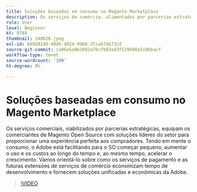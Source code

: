 ```yaml
---
title: Soluções baseadas em consumo no Magento Marketplace
description: Os serviços de comércio, alimentados por parcerias estratégicas, equipam os comerciantes de Magento Open Source com soluções líderes do setor para fornecer uma experiência perfeita para compradores... (as descrições devem ter entre 60 e 160 caracteres)
role: User
level: Beginner
kt: 9788
thumbnail: 340626.jpeg
exl-id: 669d8140-40db-4024-9968-3fca674b73cd
source-git-commit: ca06e5a8b1602a7bcfb83a43f529680a5a96bacf
workflow-type: tm+mt
source-wordcount: '109'
ht-degree: 0%

---
```


# Soluções baseadas em consumo no Magento Marketplace

Os serviços comerciais, viabilizados por parcerias estratégicas, equipam os comerciantes de Magento Open Source com soluções líderes do setor para proporcionar uma experiência perfeita aos compradores. Tendo em mente o consumo, o Adobe está facilitando para o SO começar pequeno, aumentar o uso e os custos ao longo do tempo e, ao mesmo tempo, acelerar o crescimento. Vamos orientá-lo sobre como os serviços de pagamento e as futuras extensões de serviços de comércio economizam tempo de desenvolvimento e fornecem soluções unificadas e econômicas da Adobe.

>[!VIDEO](https://video.tv.adobe.com/v/340626/?quality=12&learn=on)
